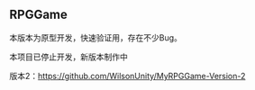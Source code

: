 ## RPGGame

本版本为原型开发，快速验证用，存在不少Bug。

本项目已停止开发，新版本制作中

版本2：https://github.com/WilsonUnity/MyRPGGame-Version-2
